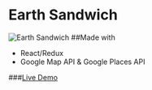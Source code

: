 # Earth Sandwich
![Earth Sandwich](https://dl2.pushbulletusercontent.com/GubjFWm22rTaw7PYLqWC5Xv47fOfSeFE/earthsandwich.gif)
##Made with
* React/Redux
* Google Map API & Google Places API

###[Live Demo](http://earthsandwich.codecatdesigns.com)
